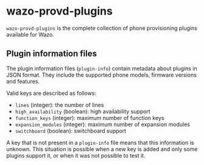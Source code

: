 # wazo-provd-plugins

`wazo-provd-plugins` is the complete collection of phone provisioning plugins available for Wazo.

## Plugin information files

The plugin information files (`plugin-info`) contain metadata about plugins in JSON format.
They include the supported phone models, firmware versions and features.

Valid keys are described as follows:

* `lines` (integer): the number of lines
* `high_availability` (boolean): high availability support
* `function_keys` (integer): maximum number of function keys
* `expansion_modules` (integer): maximum number of expansion modules
* `switchboard` (boolean): switchboard support

A key that is not present in a `plugin-info` file means that this information is unknown. This
situation is possible when a new key is added and only some plugins support it, or when it was not
possible to test it.
